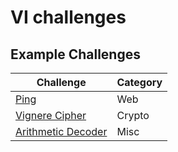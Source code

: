 # VI challenges

## Example Challenges

| Challenge                                           | Category |
| --------------------------------------------------- | -------- |
| [Ping](./Ping/README.md)                            | Web      |
| [Vignere Cipher](./VignereCipher/README.md)         | Crypto   |
| [Arithmetic Decoder](./ArithmeticDecoder/README.md) | Misc     |
